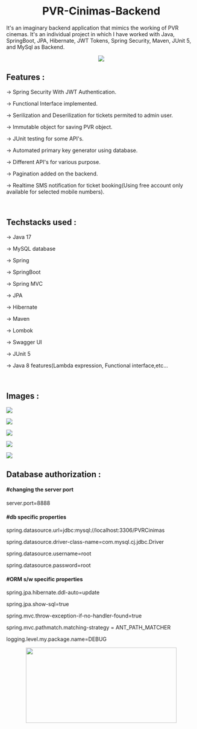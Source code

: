 <h1 align="center">PVR-Cinimas-Backend</h1>
<p>It's an imaginary backend application that mimics the working of PVR cinemas. It's an individual project in which I have worked with Java, SpringBoot, JPA, Hibernate, JWT Tokens, Spring Security, Maven, JUnit 5, and MySql as Backend.</p>
<p  align="center"><image src="https://media.tenor.com/UW05sKVRbDkAAAAC/minions.gif"/></p>
<h2>Features : </h2>
<p>-> Spring Security With JWT Authentication.</p>
<p>-> Functional Interface implemented.</p>
<p>-> Serilization and Deserilization for tickets permited to admin user.</p>
<p>-> Immutable object for saving PVR object.</p>
<p>-> JUnit testing for some API's.</p>
<p>-> Automated primary key generator using database.</p>
<p>-> Different API's for various purpose.</p>
<p>-> Pagination added on the backend.</p>
<p>-> Realtime SMS notification for ticket booking(Using free account only available for selected mobile numbers).</p>
</br>
<h2>Techstacks used : </h2>
<p>-> Java 17</p>
<p>-> MySQL database</p>
<p>-> Spring</p>
<p>-> SpringBoot</p>
<p>-> Spring MVC</p>
<p>-> JPA</p>
<p>-> Hibernate</p>
<p>-> Maven</p>
<p>-> Lombok</p>
<p>-> Swagger UI</p>
<p>-> JUnit 5</p>
<p>-> Java 8 features(Lambda expression, Functional interface,etc...</p>
</br>
<h2>Images : </h2>
<p><image src="https://i.imgur.com/etW1knT.png"/></p>
<p><image src="https://i.imgur.com/D2evnMr.png"/></p>
<p><image src="https://i.imgur.com/GCrHbgu.png"/></p>
<p><image src="https://i.imgur.com/bKyTYQc.png"/></p>
<p><image src="https://i.imgur.com/Oc7YCOY.png"/></p>

<h2>Database authorization : </h2>
<h4>#changing the server port</h4>
<p>server.port=8888</p>

<h4>#db specific properties</h4>
<p>spring.datasource.url=jdbc:mysql://localhost:3306/PVRCinimas</p>
<p>spring.datasource.driver-class-name=com.mysql.cj.jdbc.Driver</p>
<p>spring.datasource.username=root</p>
<p>spring.datasource.password=root</p>

<h4>#ORM s/w specific properties</h4>
<p>spring.jpa.hibernate.ddl-auto=update</p>
<p>spring.jpa.show-sql=true</p>

<p>spring.mvc.throw-exception-if-no-handler-found=true</p>
<p>spring.mvc.pathmatch.matching-strategy = ANT_PATH_MATCHER</p>
<p>logging.level.my.package.name=DEBUG</p>
<p align="center"><image src="https://media.tenor.com/THSSOLP5yUkAAAAi/anime-animated-text.gif" width="400px" height="200px"/></p>